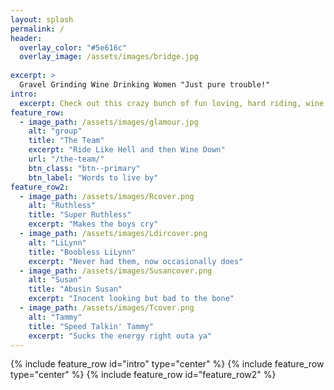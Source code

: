 ```yaml
---
layout: splash
permalink: /
header:
  overlay_color: "#5e616c"
  overlay_image: /assets/images/bridge.jpg
 
excerpt: >
  Gravel Grinding Wine Drinking Women "Just pure trouble!"
intro:
  excerpt: Check out this crazy bunch of fun loving, hard riding, wine drinking women.
feature_row:
  - image_path: /assets/images/glamour.jpg
    alt: "group"
    title: "The Team"
    excerpt: "Ride Like Hell and then Wine Down"
    url: "/the-team/"
    btn_class: "btn--primary"
    btn_label: "Words to live by"
feature_row2:
  - image_path: /assets/images/Rcover.png
    alt: "Ruthless"
    title: "Super Ruthless"
    excerpt: "Makes the boys cry"
  - image_path: /assets/images/Ldircover.png
    alt: "LiLynn"
    title: "Boobless LiLynn"
    excerpt: "Never had them, now occasionally does"
  - image_path: /assets/images/Susancover.png
    alt: "Susan"
    title: "Abusin Susan"
    excerpt: "Inocent looking but bad to the bone"
  - image_path: /assets/images/Tcover.png
    alt: "Tammy"
    title: "Speed Talkin' Tammy"
    excerpt: "Sucks the energy right outa ya"
---
```

{% include feature_row id="intro" type="center" %}
{% include feature_row type="center" %}
{% include feature_row id="feature_row2" %}
